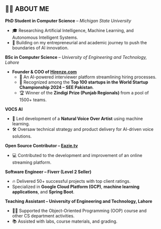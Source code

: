 ## 🙋‍♂️ ABOUT ME

**PhD Student in Computer Science** – *Michigan State University*  
- 🎓 Researching Artificial Intelligence, Machine Learning, and Autonomous Intelligent Systems.  
- 🔬 Building on my entrepreneurial and academic journey to push the boundaries of AI innovation.  

**BSc in Computer Science** – *University of Engineering and Technology, Lahore*  
- **Founder & COO of [Hirenze.com](https://hirenze.com)**  
  - 🚀 An AI-powered interviewer platform streamlining hiring processes.  
  - 🌟 Recognized among the **Top 100 startups in the World Startup Championship 2024 – SEE Pakistan**.  
  - 🏆 Winner of the **Zindigi Prize (Punjab Regionals)** from a pool of 1500+ teams.  

**VOCS AI**  
- 🎤 Led development of a **Natural Voice Over Artist** using machine learning.  
- 🛠 Oversaw technical strategy and product delivery for AI-driven voice solutions.  

**Open Source Contributor – [Eazie.tv](https://eazie.tv/)**  
- 💻 Contributed to the development and improvement of an online streaming platform.  

**Software Engineer – Fiverr (Level 2 Seller)**  
- 🔥 Delivered 50+ successful projects with top client ratings.  
- Specialized in **Google Cloud Platform (GCP)**, **machine learning applications**, and **Spring Boot**.  

**Teaching Assistant – University of Engineering and Technology, Lahore**  
- 👨‍🏫 Supported the Object-Oriented Programming (OOP) course and other CS department activities.  
- 📚 Assisted with labs, course materials, and grading.  
